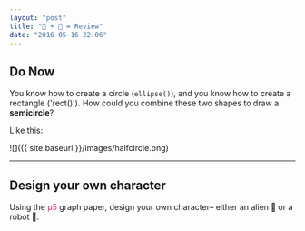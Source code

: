 ```yaml
---
layout: "post"
title: "👾 + 🤖 = Review"
date: "2016-05-16 22:06"
---
```


## Do Now
You know how to create a circle (`ellipse()`), and you know how to create a rectangle ('rect()'). How could you combine these two shapes to draw a **semicircle**?

Like this:

![]({{ site.baseurl }}/images/halfcircle.png)

---

## Design your own character

Using the <span style="color: #ED1F5E">p5</span> graph paper, design your own character– either an alien 👾 or a robot 🤖.
